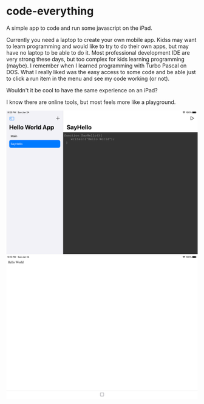 # code-everything
A simple app to code and run some javascript on the iPad.

Currently you need a laptop to create your own mobile app. Kidss may want to learn programming and would like to try to do their own apps, but may have no laptop to be able to do it. Most professional development IDE are very strong these days, but too complex for kids learning programming (maybe).
I remember when I learned programming with Turbo Pascal on DOS. What I really liked was the easy access to some code and be able just to click a run item in the menu and see my code working (or not).

Wouldn't it be cool to have the same experience on an iPad?

I know there are online tools, but most feels more like a playground. 

![screen1](https://github.com/roederf/code-everything/blob/master/example/screen1.png?raw=true)
![screen2](https://github.com/roederf/code-everything/blob/master/example/screen2.png?raw=true)


